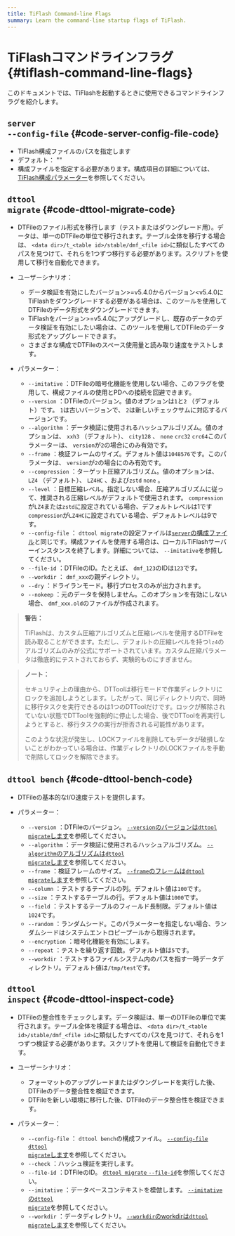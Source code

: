 ```yaml
---
title: TiFlash Command-line Flags
summary: Learn the command-line startup flags of TiFlash.
---
```


# TiFlashコマンドラインフラグ {#tiflash-command-line-flags}

このドキュメントでは、TiFlashを起動するときに使用できるコマンドラインフラグを紹介します。

## <code>server --config-file</code> {#code-server-config-file-code}

-   TiFlash構成ファイルのパスを指定します
-   デフォルト： &quot;&quot;
-   構成ファイルを指定する必要があります。構成項目の詳細については、 [TiFlash構成パラメーター](/tiflash/tiflash-configuration.md)を参照してください。

## <code>dttool migrate</code> {#code-dttool-migrate-code}

-   DTFileのファイル形式を移行します（テストまたはダウングレード用）。データは、単一のDTFileの単位で移行されます。テーブル全体を移行する場合は、 `<data dir>/t_<table id>/stable/dmf_<file id>`に類似したすべてのパスを見つけて、それらを1つずつ移行する必要があります。スクリプトを使用して移行を自動化できます。

-   ユーザーシナリオ：

    -   データ検証を有効にしたバージョン&gt;=v5.4.0からバージョン&lt;v5.4.0にTiFlashをダウングレードする必要がある場合は、このツールを使用してDTFileのデータ形式をダウングレードできます。
    -   TiFlashをバージョン&gt;=v5.4.0にアップグレードし、既存のデータのデータ検証を有効にしたい場合は、このツールを使用してDTFileのデータ形式をアップグレードできます。
    -   さまざまな構成でDTFileのスペース使用量と読み取り速度をテストします。

-   パラメーター：
    -   `--imitative` ：DTFileの暗号化機能を使用しない場合、このフラグを使用して、構成ファイルの使用とPDへの接続を回避できます。
    -   `--version` ：DTFileのバージョン。値のオプションは`1`と`2` （デフォルト）です。 `1`は古いバージョンで、 `2`は新しいチェックサムに対応するバージョンです。
    -   `--algorithm` ：データ検証に使用されるハッシュアルゴリズム。値のオプションは、 `xxh3` （デフォルト）、 `city128` 、 `none` `crc32` `crc64`このパラメーターは、 `version`が`2`の場合にのみ有効です。
    -   `--frame` ：検証フレームのサイズ。デフォルト値は`1048576`です。このパラメータは、 `version`が`2`の場合にのみ有効です。
    -   `--compression` ：ターゲット圧縮アルゴリズム。値のオプションは、 `LZ4` （デフォルト）、 `LZ4HC` 、および`zstd` `none` 。
    -   `--level` ：目標圧縮レベル。指定しない場合、圧縮アルゴリズムに従って、推奨される圧縮レベルがデフォルトで使用されます。 `compression`が`LZ4`または`zstd`に設定されている場合、デフォルトレベルは1です`compression`が`LZ4HC`に設定されている場合、デフォルトレベルは9です。
    -   `--config-file` ： `dttool migrate`の設定ファイルは[`server`の構成ファイル](/tiflash/tiflash-command-line-flags.md#server---config-file)と同じです。構成ファイルを使用する場合は、ローカルTiFlashサーバーインスタンスを終了します。詳細については、 `--imitative`を参照してください。
    -   `--file-id` ：DTFileのID。たとえば、 `dmf_123`のIDは`123`です。
    -   `--workdir` ： `dmf_xxx`の親ディレクトリ。
    -   `--dry` ：ドライランモード。移行プロセスのみが出力されます。
    -   `--nokeep` ：元のデータを保持しません。このオプションを有効にしない場合、 `dmf_xxx.old`のファイルが作成されます。

> **警告：**
>
> TiFlashは、カスタム圧縮アルゴリズムと圧縮レベルを使用するDTFileを読み取ることができます。ただし、デフォルトの圧縮レベルを持つ`lz4`のアルゴリズムのみが公式にサポートされています。カスタム圧縮パラメータは徹底的にテストされておらず、実験的ものにすぎません。

> **ノート：**
>
> セキュリティ上の理由から、DTToolは移行モードで作業ディレクトリにロックを追加しようとします。したがって、同じディレクトリ内で、同時に移行タスクを実行できるのは1つのDTToolだけです。ロックが解除されていない状態でDTToolを強制的に停止した場合、後でDTToolを再実行しようとすると、移行タスクの実行が拒否される可能性があります。
>
> このような状況が発生し、LOCKファイルを削除してもデータが破損しないことがわかっている場合は、作業ディレクトリのLOCKファイルを手動で削除してロックを解除できます。

## <code>dttool bench</code> {#code-dttool-bench-code}

-   DTFileの基本的なI/O速度テストを提供します。
-   パラメーター：

    -   `--version` ：DTFileのバージョン。 [`--version`のバージョンは<code>dttool migrate</code>します](#dttool-migrate)を参照してください。
    -   `--algorithm` ：データ検証に使用されるハッシュアルゴリズム。 [`--algorithm`のアルゴリズムは<code>dttool migrate</code>します](#dttool-migrate)を参照してください。
    -   `--frame` ：検証フレームのサイズ。 [`--frame`のフレームは<code>dttool migrate</code>します](#dttool-migrate)を参照してください。
    -   `--column` ：テストするテーブルの列。デフォルト値は`100`です。
    -   `--size` ：テストするテーブルの行。デフォルト値は`1000`です。
    -   `--field` ：テストするテーブルのフィールド長制限。デフォルト値は`1024`です。
    -   `--random` ：ランダムシード。このパラメーターを指定しない場合、ランダムシードはシステムエントロピープールから取得されます。
    -   `--encryption` ：暗号化機能を有効にします。
    -   `--repeat` ：テストを繰り返す回数。デフォルト値は`5`です。
    -   `--workdir` ：テストするファイルシステム内のパスを指す一時データディレクトリ。デフォルト値は`/tmp/test`です。

## <code>dttool inspect</code> {#code-dttool-inspect-code}

-   DTFileの整合性をチェックします。データ検証は、単一のDTFileの単位で実行されます。テーブル全体を検証する場合は、 `<data dir>/t_<table id>/stable/dmf_<file id>`に類似したすべてのパスを見つけて、それらを1つずつ検証する必要があります。スクリプトを使用して検証を自動化できます。

-   ユーザーシナリオ：

    -   フォーマットのアップグレードまたはダウングレードを実行した後、DTFileのデータ整合性を検証できます。
    -   DTFileを新しい環境に移行した後、DTFileのデータ整合性を検証できます。

-   パラメーター：

    -   `--config-file` ： `dttool bench`の構成ファイル。 [`--config-file` <code>dttool migrate</code>します](#dttool-migrate)を参照してください。
    -   `--check` ：ハッシュ検証を実行します。
    -   `--file-id` ：DTFileのID。 [`dttool migrate` <code>--file-id</code>](#dttool-migrate)を参照してください。
    -   `--imitative` ：データベースコンテキストを模倣します。 [`--imitative`の<code>dttool migrate</code>](#dttool-migrate)を参照してください。
    -   `--workdir` ：データディレクトリ。 [`--workdir`のworkdirは<code>dttool migrate</code>します](#dttool-migrate)を参照してください。
